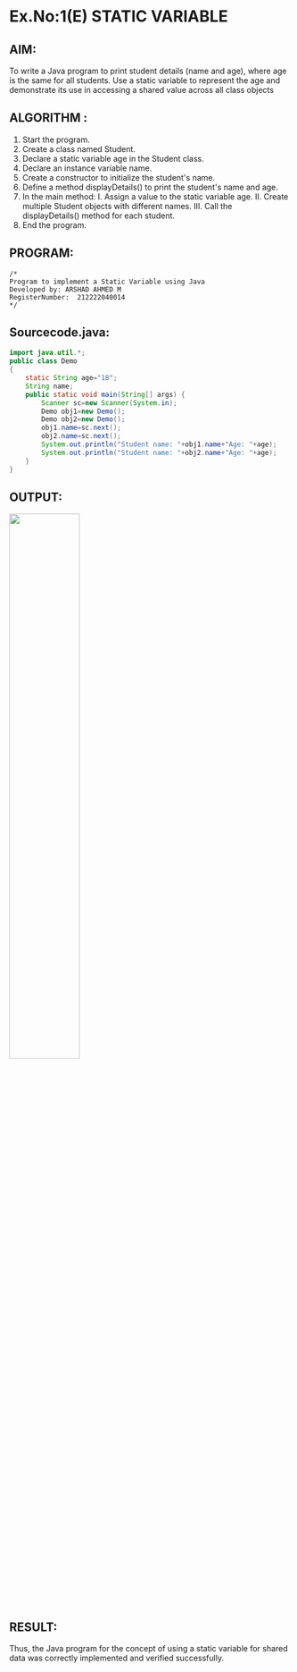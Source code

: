 # Ex.No:1(E)  STATIC VARIABLE

## AIM:
To write a Java program to print student details (name and age), where age is the same for all students. Use a static variable to represent the age and demonstrate its use in accessing a shared value across all class objects

## ALGORITHM :
1.	Start the program.
2.	Create a class named Student.
3.	Declare a static variable age in the Student class.
4.	Declare an instance variable name.
5.	Create a constructor to initialize the student's name.
6.	Define a method displayDetails() to print the student's name and age.
7.	In the main method:
I.	Assign a value to the static variable age.
II.	Create multiple Student objects with different names.
III.	Call the displayDetails() method for each student.
8.	End the program.



## PROGRAM:
 ```
/*
Program to implement a Static Variable using Java
Developed by: ARSHAD AHMED M
RegisterNumber:  212222040014
*/
```

## Sourcecode.java:

```java
import java.util.*;
public class Demo
{
    static String age="18";
    String name;
   	public static void main(String[] args) {
      	Scanner sc=new Scanner(System.in);
      	Demo obj1=new Demo();
      	Demo obj2=new Demo();
      	obj1.name=sc.next();
      	obj2.name=sc.next();
      	System.out.println("Student name: "+obj1.name+"Age: "+age);
      	System.out.println("Student name: "+obj2.name+"Age: "+age);
    }
}
```

## OUTPUT:

<img src="https://github.com/user-attachments/assets/c207ea33-4244-483b-af53-1acdcede1627" width = "50%">


## RESULT:
Thus, the Java program for the concept of using a static variable for shared data was correctly implemented and verified successfully. 

